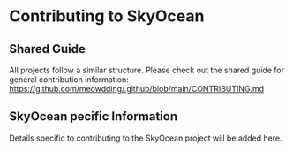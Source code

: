 # Contributing to SkyOcean

## Shared Guide
All projects follow a similar structure. Please check out the shared guide for general contribution information:
https://github.com/meowdding/.github/blob/main/CONTRIBUTING.md

## SkyOcean pecific Information
Details specific to contributing to the SkyOcean project will be added here.
